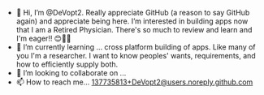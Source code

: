 - 👋 Hi, I’m @DeVopt2. Really appreciate GitHub (a reason to say GitHub again) and appreciate being here. I’m interested in building apps  now that I am a Retired Physician. There's so much to review and learn and I'm eager!! 😊💖💐
- 🌱 I’m currently learning ...
cross platform building of apps. Like many of you I'm a researcher. I want to know peoples' wants, requirements, and how to efficiently supply both. 
- 💞️ I’m looking to collaborate on ...
- 📫 How to reach me... 137735813+DeVopt2@users.noreply.github.com
<!---
DeVopt2/DeVopt2 is a ✨ special ✨ repository because its `README.md` (this file) appears on your GitHub profile.
You can click the Preview link to take a look at your changes.
--->

